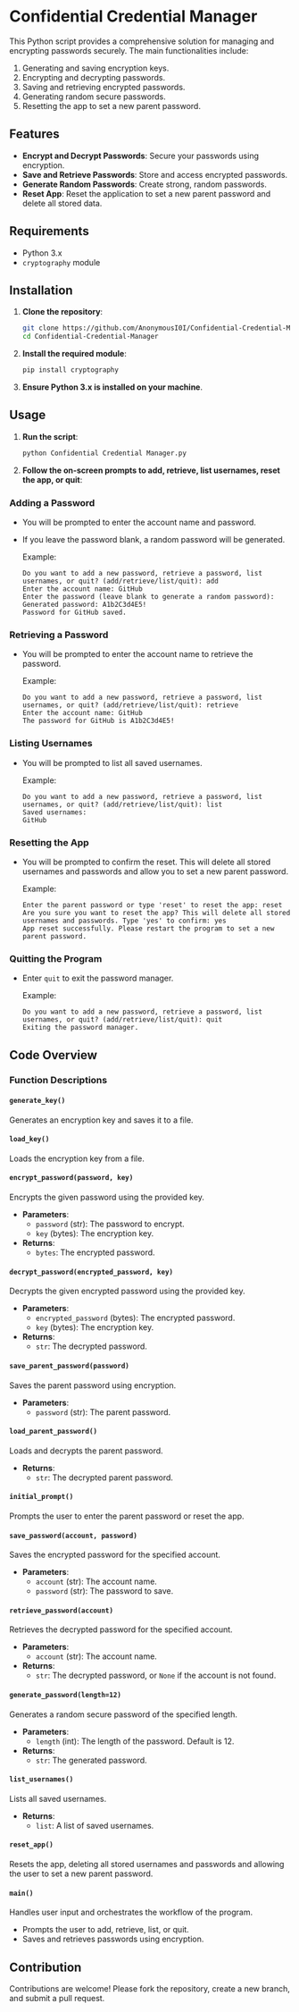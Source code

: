 # Confidential Credential Manager

This Python script provides a comprehensive solution for managing and encrypting passwords securely. The main functionalities include:

1. Generating and saving encryption keys.
2. Encrypting and decrypting passwords.
3. Saving and retrieving encrypted passwords.
4. Generating random secure passwords.
5. Resetting the app to set a new parent password.

## Features

- **Encrypt and Decrypt Passwords**: Secure your passwords using encryption.
- **Save and Retrieve Passwords**: Store and access encrypted passwords.
- **Generate Random Passwords**: Create strong, random passwords.
- **Reset App**: Reset the application to set a new parent password and delete all stored data.

## Requirements

- Python 3.x
- `cryptography` module

## Installation

1. **Clone the repository**:

    ```bash
    git clone https://github.com/AnonymousI0I/Confidential-Credential-Manager.git
    cd Confidential-Credential-Manager
    ```

2. **Install the required module**:

    ```bash
    pip install cryptography
    ```

3. **Ensure Python 3.x is installed on your machine**.

## Usage

1. **Run the script**:

    ```bash
    python Confidential Credential Manager.py
    ```

2. **Follow the on-screen prompts to add, retrieve, list usernames, reset the app, or quit**:

### Adding a Password

- You will be prompted to enter the account name and password.
- If you leave the password blank, a random password will be generated.

    Example:

    ```
    Do you want to add a new password, retrieve a password, list usernames, or quit? (add/retrieve/list/quit): add
    Enter the account name: GitHub
    Enter the password (leave blank to generate a random password):
    Generated password: A1b2C3d4E5!
    Password for GitHub saved.
    ```

### Retrieving a Password

- You will be prompted to enter the account name to retrieve the password.

    Example:

    ```
    Do you want to add a new password, retrieve a password, list usernames, or quit? (add/retrieve/list/quit): retrieve
    Enter the account name: GitHub
    The password for GitHub is A1b2C3d4E5!
    ```

### Listing Usernames

- You will be prompted to list all saved usernames.

    Example:

    ```
    Do you want to add a new password, retrieve a password, list usernames, or quit? (add/retrieve/list/quit): list
    Saved usernames:
    GitHub
    ```

### Resetting the App

- You will be prompted to confirm the reset. This will delete all stored usernames and passwords and allow you to set a new parent password.

    Example:

    ```
    Enter the parent password or type 'reset' to reset the app: reset
    Are you sure you want to reset the app? This will delete all stored usernames and passwords. Type 'yes' to confirm: yes
    App reset successfully. Please restart the program to set a new parent password.
    ```

### Quitting the Program

- Enter `quit` to exit the password manager.

    Example:

    ```
    Do you want to add a new password, retrieve a password, list usernames, or quit? (add/retrieve/list/quit): quit
    Exiting the password manager.
    ```

## Code Overview

### Function Descriptions

#### `generate_key()`

Generates an encryption key and saves it to a file.

#### `load_key()`

Loads the encryption key from a file.

#### `encrypt_password(password, key)`

Encrypts the given password using the provided key.

- **Parameters**:
  - `password` (str): The password to encrypt.
  - `key` (bytes): The encryption key.
- **Returns**:
  - `bytes`: The encrypted password.

#### `decrypt_password(encrypted_password, key)`

Decrypts the given encrypted password using the provided key.

- **Parameters**:
  - `encrypted_password` (bytes): The encrypted password.
  - `key` (bytes): The encryption key.
- **Returns**:
  - `str`: The decrypted password.

#### `save_parent_password(password)`

Saves the parent password using encryption.

- **Parameters**:
  - `password` (str): The parent password.

#### `load_parent_password()`

Loads and decrypts the parent password.

- **Returns**:
  - `str`: The decrypted parent password.

#### `initial_prompt()`

Prompts the user to enter the parent password or reset the app.

#### `save_password(account, password)`

Saves the encrypted password for the specified account.

- **Parameters**:
  - `account` (str): The account name.
  - `password` (str): The password to save.

#### `retrieve_password(account)`

Retrieves the decrypted password for the specified account.

- **Parameters**:
  - `account` (str): The account name.
- **Returns**:
  - `str`: The decrypted password, or `None` if the account is not found.

#### `generate_password(length=12)`

Generates a random secure password of the specified length.

- **Parameters**:
  - `length` (int): The length of the password. Default is 12.
- **Returns**:
  - `str`: The generated password.

#### `list_usernames()`

Lists all saved usernames.

- **Returns**:
  - `list`: A list of saved usernames.

#### `reset_app()`

Resets the app, deleting all stored usernames and passwords and allowing the user to set a new parent password.

#### `main()`

Handles user input and orchestrates the workflow of the program.

- Prompts the user to add, retrieve, list, or quit.
- Saves and retrieves passwords using encryption.

## Contribution

Contributions are welcome! Please fork the repository, create a new branch, and submit a pull request.
